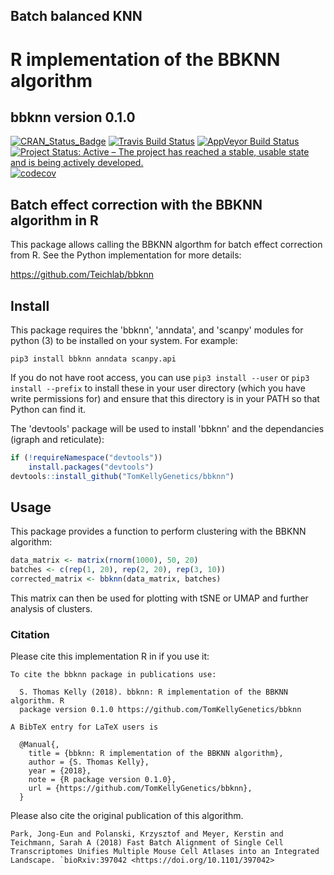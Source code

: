 ## Batch balanced KNN

# R implementation of the BBKNN algorithm

## bbknn version 0.1.0

[![CRAN_Status_Badge](http://www.r-pkg.org/badges/version/bbknn)](https://cran.r-project.org/package=bbknn)
[![Travis Build Status](https://travis-ci.org/TomKellyGenetics/bbknn.svg?branch=master)](https://travis-ci.org/TomKellyGenetics/bbknn)
[![AppVeyor Build Status](https://ci.appveyor.com/api/projects/status/github/TomKellyGenetics/bbknn?branch=master&svg=true)](https://ci.appveyor.com/project/TomKellyGenetics/bbknn)
[![Project Status: Active – The project has reached a stable, usable state and is being actively developed.](http://www.repostatus.org/badges/latest/active.svg)](http://www.repostatus.org/#active)
[![codecov](https://codecov.io/gh/TomKellyGenetics/bbknn/branch/master/graph/badge.svg)](https://codecov.io/gh/TomKellyGenetics/bbknn)

## Batch effect correction with the BBKNN algorithm in R

This package allows calling the BBKNN algorthm for batch effect correction from R. See the Python implementation for more details: 

https://github.com/Teichlab/bbknn

## Install

This package requires the 'bbknn', 'anndata', and 'scanpy' modules for python (3) to be installed on your system. For example:

``pip3 install bbknn anndata scanpy.api``

If you do not have root access, you can use `pip3 install --user` or `pip3 install --prefix` to install these in your user directory (which you have write permissions for) and ensure that this directory is in your PATH so that Python can find it.

The 'devtools' package will be used to install 'bbknn' and the dependancies (igraph and reticulate):

```R
if (!requireNamespace("devtools"))
    install.packages("devtools")
devtools::install_github("TomKellyGenetics/bbknn")
```

## Usage

This package provides a function to perform clustering with the BBKNN algorithm:

```R
data_matrix <- matrix(rnorm(1000), 50, 20)
batches <- c(rep(1, 20), rep(2, 20), rep(3, 10))
corrected_matrix <- bbknn(data_matrix, batches)
```

This matrix can then be used for plotting with tSNE or UMAP and further analysis of clusters.

### Citation

Please cite this implementation R in if you use it:

```
To cite the bbknn package in publications use:

  S. Thomas Kelly (2018). bbknn: R implementation of the BBKNN algorithm. R
  package version 0.1.0 https://github.com/TomKellyGenetics/bbknn

A BibTeX entry for LaTeX users is

  @Manual{,
    title = {bbknn: R implementation of the BBKNN algorithm},
    author = {S. Thomas Kelly},
    year = {2018},
    note = {R package version 0.1.0},
    url = {https://github.com/TomKellyGenetics/bbknn},
  }
 ```

Please also cite the original publication of this algorithm.

```
Park, Jong-Eun and Polanski, Krzysztof and Meyer, Kerstin and Teichmann, Sarah A (2018) Fast Batch Alignment of Single Cell Transcriptomes Unifies Multiple Mouse Cell Atlases into an Integrated Landscape. `bioRxiv:397042 <https://doi.org/10.1101/397042>
```
